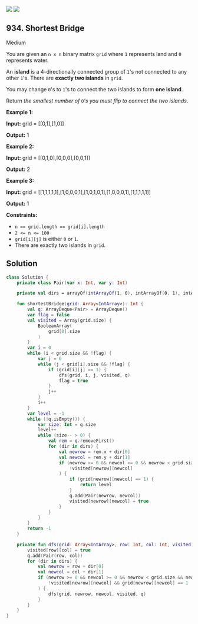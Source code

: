 [![](https://img.shields.io/github/stars/javadev/LeetCode-in-Kotlin?label=Stars&style=flat-square)](https://github.com/javadev/LeetCode-in-Kotlin)
[![](https://img.shields.io/github/forks/javadev/LeetCode-in-Kotlin?label=Fork%20me%20on%20GitHub%20&style=flat-square)](https://github.com/javadev/LeetCode-in-Kotlin/fork)

## 934\. Shortest Bridge

Medium

You are given an `n x n` binary matrix `grid` where `1` represents land and `0` represents water.

An **island** is a 4-directionally connected group of `1`'s not connected to any other `1`'s. There are **exactly two islands** in `grid`.

You may change `0`'s to `1`'s to connect the two islands to form **one island**.

Return _the smallest number of_ `0`_'s you must flip to connect the two islands_.

**Example 1:**

**Input:** grid = \[\[0,1],[1,0]]

**Output:** 1

**Example 2:**

**Input:** grid = \[\[0,1,0],[0,0,0],[0,0,1]]

**Output:** 2

**Example 3:**

**Input:** grid = \[\[1,1,1,1,1],[1,0,0,0,1],[1,0,1,0,1],[1,0,0,0,1],[1,1,1,1,1]]

**Output:** 1

**Constraints:**

*   `n == grid.length == grid[i].length`
*   `2 <= n <= 100`
*   `grid[i][j]` is either `0` or `1`.
*   There are exactly two islands in `grid`.

## Solution

```kotlin
class Solution {
    private class Pair(var x: Int, var y: Int)

    private val dirs = arrayOf(intArrayOf(1, 0), intArrayOf(0, 1), intArrayOf(-1, 0), intArrayOf(0, -1))

    fun shortestBridge(grid: Array<IntArray>): Int {
        val q: ArrayDeque<Pair> = ArrayDeque()
        var flag = false
        val visited = Array(grid.size) {
            BooleanArray(
                grid[0].size
            )
        }
        var i = 0
        while (i < grid.size && !flag) {
            var j = 0
            while (j < grid[i].size && !flag) {
                if (grid[i][j] == 1) {
                    dfs(grid, i, j, visited, q)
                    flag = true
                }
                j++
            }
            i++
        }
        var level = -1
        while (!q.isEmpty()) {
            var size: Int = q.size
            level++
            while (size-- > 0) {
                val rem = q.removeFirst()
                for (dir in dirs) {
                    val newrow = rem.x + dir[0]
                    val newcol = rem.y + dir[1]
                    if (newrow >= 0 && newcol >= 0 && newrow < grid.size && newcol < grid[0].size &&
                        !visited[newrow][newcol]
                    ) {
                        if (grid[newrow][newcol] == 1) {
                            return level
                        }
                        q.add(Pair(newrow, newcol))
                        visited[newrow][newcol] = true
                    }
                }
            }
        }
        return -1
    }

    private fun dfs(grid: Array<IntArray>, row: Int, col: Int, visited: Array<BooleanArray>, q: ArrayDeque<Pair>) {
        visited[row][col] = true
        q.add(Pair(row, col))
        for (dir in dirs) {
            val newrow = row + dir[0]
            val newcol = col + dir[1]
            if (newrow >= 0 && newcol >= 0 && newrow < grid.size && newcol < grid[0].size &&
                !visited[newrow][newcol] && grid[newrow][newcol] == 1
            ) {
                dfs(grid, newrow, newcol, visited, q)
            }
        }
    }
}
```